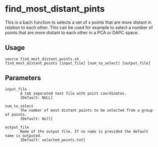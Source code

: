 # find_most_distant_pints
This is a bach function to selects a set of x points that are more distant in relation to each other. This can be used for example to select a number of points that are more distant to each other in a PCA or DAPC space. 

## Usage

~~~
source find_most_distant_points.sh
find_most_distant_points [input_file] [num_to_select] [output_file]
~~~

## Parameters
~~~
input_file
       A tab separated text file with point coordinates.
       [Default: NULL]

num_to_select
       The number of most distant points to be selected from a group of points.
       [Default: Null]

output_file
       Name of the output file. If no name is provided the default name is outputed.
       [Default: selected_points.txt]
~~~
